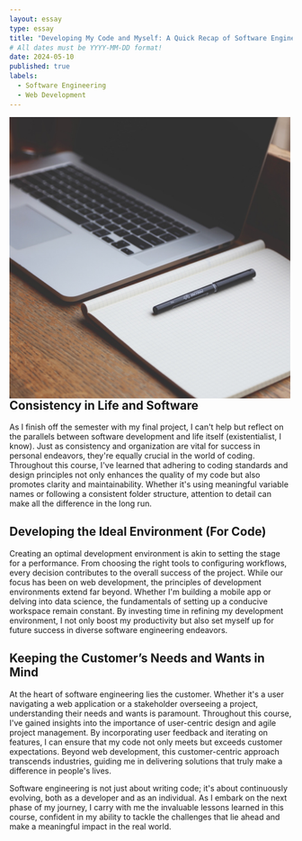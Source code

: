 ```yaml
---
layout: essay
type: essay
title: "Developing My Code and Myself: A Quick Recap of Software Engineering Fundamentals"
# All dates must be YYYY-MM-DD format!
date: 2024-05-10
published: true
labels:
  - Software Engineering
  - Web Development
---
```

<p align="center">
  <img style="margin-right: 1.5rem" align="left" height="auto" width="500" src="../img/laptop.jpg" />
</p>

## Consistency in Life and Software

  As I finish off the semester with my final project, I can't help but reflect on the parallels between software development and life itself (existentialist, I know). Just as consistency and organization are vital for success in personal endeavors, they're equally crucial in the world of coding. Throughout this course, I've learned that adhering to coding standards and design principles not only enhances the quality of my code but also promotes clarity and maintainability. Whether it's using meaningful variable names or following a consistent folder structure, attention to detail can make all the difference in the long run.

## Developing the Ideal Environment (For Code)

  Creating an optimal development environment is akin to setting the stage for a performance. From choosing the right tools to configuring workflows, every decision contributes to the overall success of the project. While our focus has been on web development, the principles of development environments extend far beyond. Whether I'm building a mobile app or delving into data science, the fundamentals of setting up a conducive workspace remain constant. By investing time in refining my development environment, I not only boost my productivity but also set myself up for future success in diverse software engineering endeavors.

## Keeping the Customer’s Needs and Wants in Mind

  At the heart of software engineering lies the customer. Whether it's a user navigating a web application or a stakeholder overseeing a project, understanding their needs and wants is paramount. Throughout this course, I've gained insights into the importance of user-centric design and agile project management. By incorporating user feedback and iterating on features, I can ensure that my code not only meets but exceeds customer expectations. Beyond web development, this customer-centric approach transcends industries, guiding me in delivering solutions that truly make a difference in people's lives.

  Software engineering is not just about writing code; it's about continuously evolving, both as a developer and as an individual. As I embark on the next phase of my journey, I carry with me the invaluable lessons learned in this course, confident in my ability to tackle the challenges that lie ahead and make a meaningful impact in the real world.
